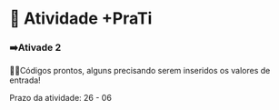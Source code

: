 <h1>🚀 Atividade +PraTi</h1>
<h3>➡️Ativade 2 </h3>
👨‍💻Códigos prontos, alguns precisando serem inseridos os valores de entrada!

Prazo da atividade: 26 - 06